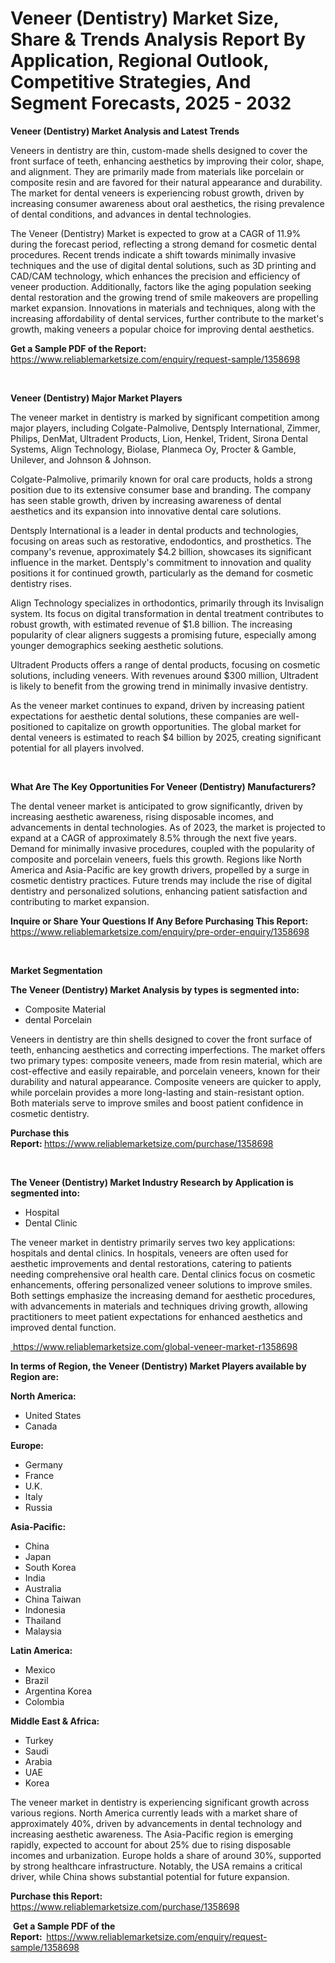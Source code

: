 <p><h1>Veneer (Dentistry) Market Size, Share & Trends Analysis Report By Application, Regional Outlook, Competitive Strategies, And Segment Forecasts, 2025 - 2032</h1></p><p><strong>Veneer (Dentistry) Market Analysis and Latest Trends</strong></p>
<p><p>Veneers in dentistry are thin, custom-made shells designed to cover the front surface of teeth, enhancing aesthetics by improving their color, shape, and alignment. They are primarily made from materials like porcelain or composite resin and are favored for their natural appearance and durability. The market for dental veneers is experiencing robust growth, driven by increasing consumer awareness about oral aesthetics, the rising prevalence of dental conditions, and advances in dental technologies.</p><p>The Veneer (Dentistry) Market is expected to grow at a CAGR of 11.9% during the forecast period, reflecting a strong demand for cosmetic dental procedures. Recent trends indicate a shift towards minimally invasive techniques and the use of digital dental solutions, such as 3D printing and CAD/CAM technology, which enhances the precision and efficiency of veneer production. Additionally, factors like the aging population seeking dental restoration and the growing trend of smile makeovers are propelling market expansion. Innovations in materials and techniques, along with the increasing affordability of dental services, further contribute to the market's growth, making veneers a popular choice for improving dental aesthetics.</p></p>
<p><strong>Get a Sample PDF of the Report:&nbsp;</strong> <a href="https://www.reliablemarketsize.com/enquiry/request-sample/1358698?utm_campaign=1103&utm_medium=2&utm_source=Github&utm_content=ia&utm_term=14042025&utm_id=veneer-dentistry">https://www.reliablemarketsize.com/enquiry/request-sample/1358698</a></p>
<p>&nbsp;</p>
<p><strong>Veneer (Dentistry) Major Market Players</strong></p>
<p><p>The veneer market in dentistry is marked by significant competition among major players, including Colgate-Palmolive, Dentsply International, Zimmer, Philips, DenMat, Ultradent Products, Lion, Henkel, Trident, Sirona Dental Systems, Align Technology, Biolase, Planmeca Oy, Procter & Gamble, Unilever, and Johnson & Johnson. </p><p>Colgate-Palmolive, primarily known for oral care products, holds a strong position due to its extensive consumer base and branding. The company has seen stable growth, driven by increasing awareness of dental aesthetics and its expansion into innovative dental care solutions.</p><p>Dentsply International is a leader in dental products and technologies, focusing on areas such as restorative, endodontics, and prosthetics. The company's revenue, approximately $4.2 billion, showcases its significant influence in the market. Dentsply's commitment to innovation and quality positions it for continued growth, particularly as the demand for cosmetic dentistry rises.</p><p>Align Technology specializes in orthodontics, primarily through its Invisalign system. Its focus on digital transformation in dental treatment contributes to robust growth, with estimated revenue of $1.8 billion. The increasing popularity of clear aligners suggests a promising future, especially among younger demographics seeking aesthetic solutions.</p><p>Ultradent Products offers a range of dental products, focusing on cosmetic solutions, including veneers. With revenues around $300 million, Ultradent is likely to benefit from the growing trend in minimally invasive dentistry. </p><p>As the veneer market continues to expand, driven by increasing patient expectations for aesthetic dental solutions, these companies are well-positioned to capitalize on growth opportunities. The global market for dental veneers is estimated to reach $4 billion by 2025, creating significant potential for all players involved.</p></p>
<p>&nbsp;</p>
<p><strong>What Are The Key Opportunities For Veneer (Dentistry) Manufacturers?</strong></p>
<p><p>The dental veneer market is anticipated to grow significantly, driven by increasing aesthetic awareness, rising disposable incomes, and advancements in dental technologies. As of 2023, the market is projected to expand at a CAGR of approximately 8.5% through the next five years. Demand for minimally invasive procedures, coupled with the popularity of composite and porcelain veneers, fuels this growth. Regions like North America and Asia-Pacific are key growth drivers, propelled by a surge in cosmetic dentistry practices. Future trends may include the rise of digital dentistry and personalized solutions, enhancing patient satisfaction and contributing to market expansion.</p></p>
<p><strong>Inquire or Share Your Questions If Any Before Purchasing This Report:</strong> <a href="https://www.reliablemarketsize.com/enquiry/pre-order-enquiry/1358698?utm_campaign=1103&utm_medium=2&utm_source=Github&utm_content=ia&utm_term=14042025&utm_id=veneer-dentistry">https://www.reliablemarketsize.com/enquiry/pre-order-enquiry/1358698</a></p>
<p>&nbsp;</p>
<p><strong>Market Segmentation</strong></p>
<p><strong>The Veneer (Dentistry) Market Analysis by types is segmented into:</strong></p>
<p><ul><li>Composite Material</li><li>dental Porcelain</li></ul></p>
<p><p>Veneers in dentistry are thin shells designed to cover the front surface of teeth, enhancing aesthetics and correcting imperfections. The market offers two primary types: composite veneers, made from resin material, which are cost-effective and easily repairable, and porcelain veneers, known for their durability and natural appearance. Composite veneers are quicker to apply, while porcelain provides a more long-lasting and stain-resistant option. Both materials serve to improve smiles and boost patient confidence in cosmetic dentistry.</p></p>
<p><strong>Purchase this Report:&nbsp;</strong><a href="https://www.reliablemarketsize.com/purchase/1358698?utm_campaign=1103&utm_medium=2&utm_source=Github&utm_content=ia&utm_term=14042025&utm_id=veneer-dentistry">https://www.reliablemarketsize.com/purchase/1358698</a></p>
<p>&nbsp;</p>
<p><strong>The Veneer (Dentistry) Market Industry Research by Application is segmented into:</strong></p>
<p><ul><li>Hospital</li><li>Dental Clinic</li></ul></p>
<p><p>The veneer market in dentistry primarily serves two key applications: hospitals and dental clinics. In hospitals, veneers are often used for aesthetic improvements and dental restorations, catering to patients needing comprehensive oral health care. Dental clinics focus on cosmetic enhancements, offering personalized veneer solutions to improve smiles. Both settings emphasize the increasing demand for aesthetic procedures, with advancements in materials and techniques driving growth, allowing practitioners to meet patient expectations for enhanced aesthetics and improved dental function.</p></p>
<p><a href="https://www.reliablemarketsize.com/global-veneer-market-r1358698?utm_campaign=1103&utm_medium=2&utm_source=Github&utm_content=ia&utm_term=14042025&utm_id=veneer-dentistry">&nbsp;https://www.reliablemarketsize.com/global-veneer-market-r1358698</a></p>
<p><strong>In terms of Region, the Veneer (Dentistry) Market Players available by Region are:</strong></p>
<p>
    <p> <strong> North America: </strong>
        <ul>
            <li>United States</li>
            <li>Canada</li>
        </ul>
        </p> 
    <p> <strong> Europe: </strong>
        <ul>
            <li>Germany</li>
            <li>France</li>
            <li>U.K.</li>
            <li>Italy</li>
            <li>Russia</li>
        </ul>
        </p> 
    <p> <strong> Asia-Pacific: </strong>
        <ul>
            <li>China</li>
            <li>Japan</li>
            <li>South Korea</li>
            <li>India</li>
            <li>Australia</li>
            <li>China Taiwan</li>
            <li>Indonesia</li>
            <li>Thailand</li>
            <li>Malaysia</li>
        </ul>
        </p> 
    <p> <strong> Latin America: </strong>
        <ul>
            <li>Mexico</li>
            <li>Brazil</li>
            <li>Argentina Korea</li>
            <li>Colombia</li>
        </ul>
        </p> 
    <p> <strong> Middle East & Africa: </strong>
        <ul>
            <li>Turkey</li>
            <li>Saudi</li>
            <li>Arabia</li>
            <li>UAE</li>
            <li>Korea</li>
        </ul>
    </p>
    </p>
<p><p>The veneer market in dentistry is experiencing significant growth across various regions. North America currently leads with a market share of approximately 40%, driven by advancements in dental technology and increasing aesthetic awareness. The Asia-Pacific region is emerging rapidly, expected to account for about 25% due to rising disposable incomes and urbanization. Europe holds a share of around 30%, supported by strong healthcare infrastructure. Notably, the USA remains a critical driver, while China shows substantial potential for future expansion.</p></p>
<p><strong>Purchase this Report: </strong><a href="https://www.reliablemarketsize.com/purchase/1358698?utm_campaign=1103&utm_medium=2&utm_source=Github&utm_content=ia&utm_term=14042025&utm_id=veneer-dentistry">https://www.reliablemarketsize.com/purchase/1358698</a></p>
<p>&nbsp;<strong>Get a Sample PDF of the Report:&nbsp;&nbsp;</strong><a href="https://www.reliablemarketsize.com/enquiry/request-sample/1358698?utm_campaign=1103&utm_medium=2&utm_source=Github&utm_content=ia&utm_term=14042025&utm_id=veneer-dentistry">https://www.reliablemarketsize.com/enquiry/request-sample/1358698</a></p>
<p><strong></strong></p>
<p><p></p><p></p><p></p></p>